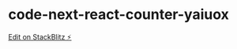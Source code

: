 # code-next-react-counter-yaiuox

[Edit on StackBlitz ⚡️](https://stackblitz.com/edit/code-next-react-counter-claqdy)